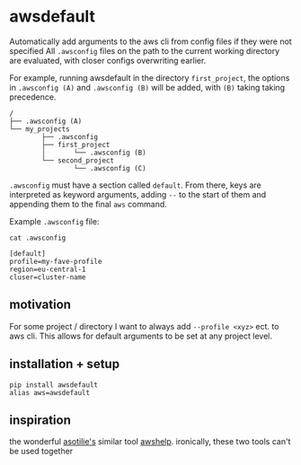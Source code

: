 # awsdefault

Automatically add arguments to the aws cli from config files if they were not specified
All `.awsconfig` files on the path to the current working directory are evaluated, with closer configs overwriting earlier.

For example, running awsdefault in the directory `first_project`, the options in `.awsconfig (A)` and `.awsconfig (B)` will be added, with `(B)` taking taking precedence.
~~~ 
/
├── .awsconfig (A)
└── my_projects
		├── .awsconfig
		├── first_project
		│		└── .awsconfig (B)
		└── second_project
				└── .awsconfig (C)
~~~ 

`.awsconfig` must have a section called `default`. From there, keys are interpreted as keyword arguments, adding `--` to the start of them and appending them to the final `aws` command.

Example `.awsconfig` file:
~~~
cat .awsconfig

[default]
profile=my-fave-profile
region=eu-central-1
cluser=cluster-name
~~~

## motivation
For some project / directory I want to always add `--profile <xyz>` ect. to aws cli.
This allows for default arguments to be set at any project level.

## installation + setup
~~~ 
pip install awsdefault
alias aws=awsdefault
~~~


## inspiration
the wonderful [asotilie's](https://github.com/asottile) similar tool [awshelp](https://github.com/asottile/awshelp).
ironically, these two tools can't be used together